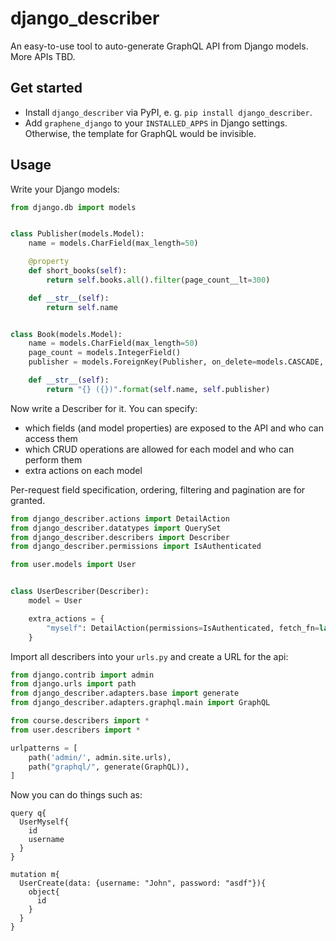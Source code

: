 # django_describer

An easy-to-use tool to auto-generate GraphQL API from Django models. More APIs TBD.

## Get started

- Install `django_describer` via PyPI, e. g. `pip install django_describer`.
- Add `graphene_django` to your `INSTALLED_APPS` in Django settings. Otherwise, the template for GraphQL would be invisible.

## Usage

Write your Django models:

```python
from django.db import models


class Publisher(models.Model):
    name = models.CharField(max_length=50)

    @property
    def short_books(self):
        return self.books.all().filter(page_count__lt=300)

    def __str__(self):
        return self.name


class Book(models.Model):
    name = models.CharField(max_length=50)
    page_count = models.IntegerField()
    publisher = models.ForeignKey(Publisher, on_delete=models.CASCADE, blank=True, null=True, related_name="books")

    def __str__(self):
        return "{} ({})".format(self.name, self.publisher)
```

Now write a Describer for it. You can specify:

- which fields (and model properties) are exposed to the API and who can access them
- which CRUD operations are allowed for each model and who can perform them
- extra actions on each model

Per-request field specification, ordering, filtering and pagination are for granted.

```python
from django_describer.actions import DetailAction
from django_describer.datatypes import QuerySet
from django_describer.describers import Describer
from django_describer.permissions import IsAuthenticated

from user.models import User


class UserDescriber(Describer):
    model = User

    extra_actions = {
        "myself": DetailAction(permissions=IsAuthenticated, fetch_fn=lambda request, pk: request.user, id_arg=False)
    }
```

Import all describers into your `urls.py` and create a URL for the api:

```python
from django.contrib import admin
from django.urls import path
from django_describer.adapters.base import generate
from django_describer.adapters.graphql.main import GraphQL

from course.describers import *
from user.describers import *

urlpatterns = [
    path('admin/', admin.site.urls),
    path("graphql/", generate(GraphQL)),
]
```

Now you can do things such as:

```
query q{
  UserMyself{
    id
    username
  }
}

mutation m{
  UserCreate(data: {username: "John", password: "asdf"}){
    object{
      id
    }
  }
}
```
